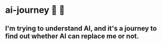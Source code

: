 # ai-journey 🤖 🤖

## I'm trying to understand AI, and it's a journey to find out whether AI can replace me or not.
